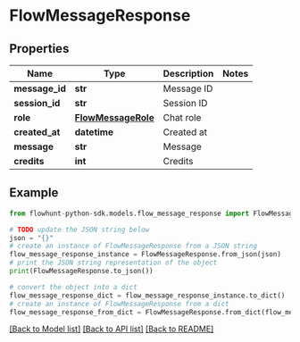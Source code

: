 # FlowMessageResponse


## Properties

Name | Type | Description | Notes
------------ | ------------- | ------------- | -------------
**message_id** | **str** | Message ID | 
**session_id** | **str** | Session ID | 
**role** | [**FlowMessageRole**](FlowMessageRole.md) | Chat role | 
**created_at** | **datetime** | Created at | 
**message** | **str** | Message | 
**credits** | **int** | Credits | 

## Example

```python
from flowhunt-python-sdk.models.flow_message_response import FlowMessageResponse

# TODO update the JSON string below
json = "{}"
# create an instance of FlowMessageResponse from a JSON string
flow_message_response_instance = FlowMessageResponse.from_json(json)
# print the JSON string representation of the object
print(FlowMessageResponse.to_json())

# convert the object into a dict
flow_message_response_dict = flow_message_response_instance.to_dict()
# create an instance of FlowMessageResponse from a dict
flow_message_response_from_dict = FlowMessageResponse.from_dict(flow_message_response_dict)
```
[[Back to Model list]](../README.md#documentation-for-models) [[Back to API list]](../README.md#documentation-for-api-endpoints) [[Back to README]](../README.md)


